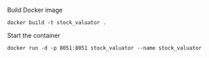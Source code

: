 Build Docker image
```shell
docker build -t stock_valuator .
```


Start the container
```shell
docker run -d -p 8051:8051 stock_valuator --name stock_valuator
```